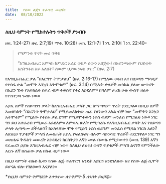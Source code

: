 ```yaml
---
title:  የሰው ልጅን ተፈጥሮ መረዳት
date:  08/10/2022
---
```


### ለዚህ ሳምንት የሚከተሉትን ጥቅሶች ያንብቡ
ዘፍ. 1:24-27፤ ዘፍ. 2:7;19፤ ማቴ. 10:28፤ መክ. 12:1-7፤ 1 ነገ. 2:10፤ 1 ነገ. 22:40።

> <p>የሣምንቱ ጥናት መሪ ጥቅስ</p>
> “እግዚአብሔር  አምላክ ከምድር አፈር ወስዶ ሰውን አበጀው፤ በአፍንጫውም የህይወት እስትንፋስ እፍ አለበት፤ ሰውም ህያው ነፍስ ሆነ::” (ዘፍ. 2:7)

የእግዚአብሔር ቃል “በእርግጥ ትሞታለህ” (ዘፍ. 2:16-17) በሚለው ሀሳብ እና በሰይጣን ማሳሳቻ የተስፋ ቃል “መሞት እንኳን አትሞቱም” (ዘፍ. 3:14) በሚሉት ቃላቶች መካከል ያለው ውጥረት በኤደን ገነት የአትክልት ስፍራ ብቻ ተወስኖ የቀረ አይደለም። በዓለም ታሪክ ሁሉ ውስጥ ዘልቆ የተስተጋባ ጉዳይ ነው።

አያሌ ሰዎች የሰይጣንን ቃላት ከእግዚአብሔር ቃላት ጋር ለማጣጣም ጥረት ያደርጋሉ። በነዚህ ሰዎች አመለካከት “በእርግጥ ትሞታለህ” የሚያመለክተው ጠፊ የሆነውን አካል ብቻ ነው “መሞትን እንኳን አትሞቱም” የሚለው የተስፋ ቃል ደግሞ የማይሞተውን ነፍስ ወይም መንፈስ የሚገልጽ ነው። ነገር ግን ይህ አቀራረብ የሚሠራ አይደለም። ለምሳሌ ሁለት የሚጣረሱ የእግዚአብሔር ቃላት እና የሰይጣን ቃላት ሊጣጣሙ ይችላሉን? ከአካላዊው ሞት የሚድን ነፍስ ወይንም መንፈስ የሚባል ነገርስ አለን? ለእነዚሀ ጥያቄዎች ምላሽ ለመስጠት አያሌ የፍልስፍና ብሎም ሳይንሳዊ ጥረቶች ተደርገዋል። ነገር ግን መጽሐፍ ቅዱስን መሠረት እንዳደረገ ክርስትያን እኛን ሙሉ በሙሉ የሚያውቀን (መዝ. 139) እኛን የፈጠረን ኃያሉ እግዚአብሔር ብቻ ነው። ስለዚህ ለነዚህ ወሳኝ ጥያቄዎች ምላሽ ልናገኝ የምንችለው እርሱ ለኛ በሰጠው ቃል በኩል ብቻ ነው።

በዚህ ሳምንት ብሉይ ኪዳን የሰው ልጅ ተፈጥሮን እንዴት አድርጎ እንደገለጸው እና የሰው ልጅ ሲሞት ይሆናል ብሎ የገለፀውን እናያለን።

_*የዚህን ሳምንት ትምህርት አጥንተው ለጥቅምት 5 ሰንበት ይዘጋጁ።_